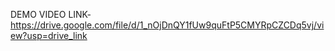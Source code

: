 DEMO VIDEO LINK- https://drive.google.com/file/d/1_nOjDnQY1fUw9quFtP5CMYRpCZCDq5vj/view?usp=drive_link
